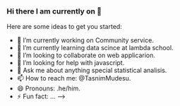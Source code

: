 ### Hi there I am currently on 👋



Here are some ideas to get you started:

- 🔭 I’m currently working on Community service.
- 🌱 I’m currently learning data scince at lambda school.
- 👯 I’m looking to collaborate on web applicarion.
- 🤔 I’m looking for help with javascript.
- 💬 Ask me about anything special statistical analisis.
- 📫 How to reach me: @TasnimMudesu.
- 😄 Pronouns: .he/him.
- ⚡ Fun fact: ...
-->

